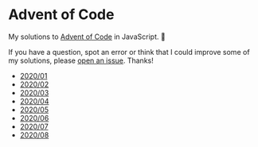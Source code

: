 # Advent of Code

My solutions to
[Advent of Code](https://adventofcode.com/)
in JavaScript.
:santa:

If you have a question,
spot an error
or think that I could improve some of my solutions,
please [open an issue](https://github.com/mtsknn/advent-of-code/issues).
Thanks!

- [2020/01](./2020/01.md)
- [2020/02](./2020/02.md)
- [2020/03](./2020/03.md)
- [2020/04](./2020/04.md)
- [2020/05](./2020/05.md)
- [2020/06](./2020/06.md)
- [2020/07](./2020/07.md)
- [2020/08](./2020/08.md)

